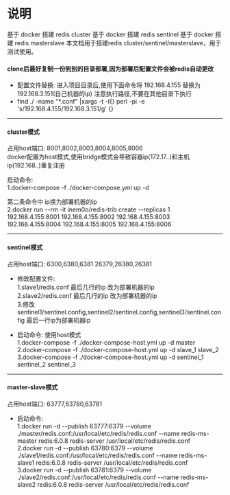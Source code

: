 # 说明
基于 docker 搭建 redis cluster
基于 docker 搭建 redis sentinel
基于 docker 搭建 redis masterslave
本文档用于搭建redis cluster/sentinel/masterslave，用于测试使用。



#### clone后最好复制一份到别的目录部署,因为部署后配置文件会被redis自动更改


* 配置文件替换: 进入项目目录后,使用下面命令将 192.168.4.155 替换为 192.168.3.151(自己机器的ip) 注意执行路径,不要在其他目录下执行
* find ./ -name "*.conf" |xargs -t -I{} perl -pi -e 's/192.168.4.155/192.168.3.151/g' {}

------------ 

#### cluster模式
  占用host端口:  8001,8002,8003,8004,8005,8006    
  docker配置为host模式,使用bridge模式会导致容器ip(172.17.*.*)和主机ip(192.168.*.*)重复注册
  
  启动命令:   
  1.docker-compose -f ./docker-compose.yml up -d   
  
  第二条命令中 ip换为部署机器的ip    
  2.docker run --rm -it inem0o/redis-trib create --replicas 1 192.168.4.155:8001 192.168.4.155:8002 192.168.4.155:8003 192.168.4.155:8004 192.168.4.155:8005 192.168.4.155:8006   
  

---------
 
#### sentinel模式
占用host端口:  6300,6380,6381   26379,26380,26381
* 修改配置文件:   
   1.slave1/redis.conf 最后几行的ip 改为部署机器的ip   
   2.slave2/redis.conf 最后几行的ip 改为部署机器的ip   
   3.修改sentinel1/sentinel.config,sentinel2/sentinel.config,sentinel3/sentinel.config 最后一行ip为部署机器ip
   
* 启动命令: 使用host模式  
  1.docker-compose -f ./docker-compose-host.yml up -d master    
  2.docker-compose -f ./docker-compose-host.yml up -d slave_1 slave_2    
  3.docker-compose -f ./docker-compose-host.yml up -d sentinel_1 sentinel_2 sentinel_3    
  
---------

#### master-slave模式
  占用host端口:  63777,63780,63781
  * 启动命令:   
  1.docker run -d  --publish 63777:6379 --volume ./master/redis.conf:/usr/local/etc/redis/redis.conf --name       redis-ms-master redis:6.0.8 redis-server /usr/local/etc/redis/redis.conf     
  2.docker run -d  --publish 63780:6379 --volume ./slave1/redis.conf:/usr/local/etc/redis/redis.conf --name       redis-ms-slave1 redis:6.0.8 redis-server /usr/local/etc/redis/redis.conf    
  3.docker run -d  --publish 63781:6379 --volume ./slave2/redis.conf:/usr/local/etc/redis/redis.conf --name       redis-ms-slave2 redis:6.0.8 redis-server /usr/local/etc/redis/redis.conf
     
